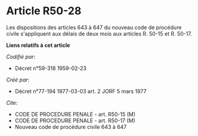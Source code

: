 # Article R50-28

Les dispositions des articles 643 à 647 du nouveau code de procédure civile s'appliquent aux délais de deux mois aux articles
R. 50-15 et R. 50-17.

**Liens relatifs à cet article**

_Codifié par_:

  - Décret n°59-318 1959-02-23

_Créé par_:

  - Décret n°77-194 1977-03-03 art. 2 JORF 5 mars 1977

_Cite_:

  - CODE DE PROCEDURE PENALE - art. R50-15 (M)
  - CODE DE PROCEDURE PENALE - art. R50-17 (M)
  - Nouveau code de procédure civile 643 à 647
